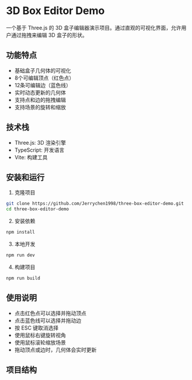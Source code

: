 # 3D Box Editor Demo

一个基于 Three.js 的 3D 盒子编辑器演示项目。通过直观的可视化界面，允许用户通过拖拽来编辑 3D 盒子的形状。

## 功能特点
- 基础盒子几何体的可视化
- 8个可编辑顶点（红色点）
- 12条可编辑边（蓝色线）
- 实时动态更新的几何体
- 支持点和边的拖拽编辑
- 支持场景的旋转和缩放

## 技术栈
- Three.js: 3D 渲染引擎
- TypeScript: 开发语言
- Vite: 构建工具

## 安装和运行
1. 克隆项目
```bash
git clone https://github.com/Jerrychen1998/three-box-editor-demo.git
cd three-box-editor-demo
```

2. 安装依赖
```bash
npm install
```

3. 本地开发
```bash
npm run dev
```

4. 构建项目
```bash
npm run build
```

## 使用说明
- 点击红色点可以选择并拖动顶点
- 点击蓝色线可以选择并拖动边
- 按 ESC 键取消选择
- 使用鼠标右键旋转视角
- 使用鼠标滚轮缩放场景
- 拖动顶点或边时，几何体会实时更新

## 项目结构